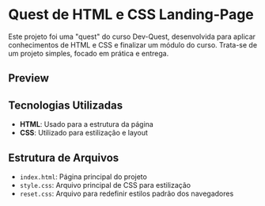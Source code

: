 # Quest de HTML e CSS Landing-Page

Este projeto foi uma "quest" do curso Dev-Quest, desenvolvida para aplicar conhecimentos de HTML e CSS e finalizar um módulo do curso. Trata-se de um projeto simples, focado em prática e entrega.

## Preview

## Tecnologias Utilizadas

- **HTML**: Usado para a estrutura da página
- **CSS**: Utilizado para estilização e layout

## Estrutura de Arquivos

- `index.html`: Página principal do projeto
- `style.css`: Arquivo principal de CSS para estilização
- `reset.css`: Arquivo para redefinir estilos padrão dos navegadores

